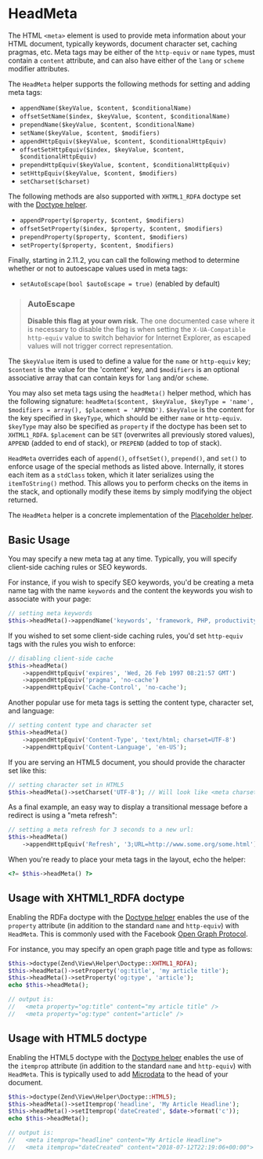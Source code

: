 # HeadMeta

The HTML `<meta>` element is used to provide meta information about your HTML
document, typically keywords, document character set, caching pragmas, etc. Meta
tags may be either of the `http-equiv` or `name` types, must contain a `content`
attribute, and can also have either of the `lang` or `scheme` modifier
attributes.

The `HeadMeta` helper supports the following methods for setting and adding meta tags:

- `appendName($keyValue, $content, $conditionalName)`
- `offsetSetName($index, $keyValue, $content, $conditionalName)`
- `prependName($keyValue, $content, $conditionalName)`
- `setName($keyValue, $content, $modifiers)`
- `appendHttpEquiv($keyValue, $content, $conditionalHttpEquiv)`
- `offsetSetHttpEquiv($index, $keyValue, $content, $conditionalHttpEquiv)`
- `prependHttpEquiv($keyValue, $content, $conditionalHttpEquiv)`
- `setHttpEquiv($keyValue, $content, $modifiers)`
- `setCharset($charset)`

The following methods are also supported with `XHTML1_RDFA` doctype set with the
[Doctype helper](doctype.md).

- `appendProperty($property, $content, $modifiers)`
- `offsetSetProperty($index, $property, $content, $modifiers)`
- `prependProperty($property, $content, $modifiers)`
- `setProperty($property, $content, $modifiers)`

Finally, starting in 2.11.2, you can call the following method to determine
whether or not to autoescape values used in meta tags:

- `setAutoEscape(bool $autoEscape = true)` (enabled by default)

> ### AutoEscape
>
> **Disable this flag at your own risk.** The one documented case where it is
> necessary to disable the flag is when setting the `X-UA-Compatible`
> `http-equiv` value to switch behavior for Internet Explorer, as escaped values
> will not trigger correct representation.

The `$keyValue` item is used to define a value for the `name` or `http-equiv`
key; `$content` is the value for the 'content' key, and `$modifiers` is an
optional associative array that can contain keys for `lang` and/or `scheme`.

You may also set meta tags using the `headMeta()` helper method, which has the
following signature: `headMeta($content, $keyValue, $keyType = 'name',
$modifiers = array(), $placement = 'APPEND')`.  `$keyValue` is the content for
the key specified in `$keyType`, which should be either `name` or `http-equiv`.
`$keyType` may also be specified as `property` if the doctype has been set to
`XHTML1_RDFA`. `$placement` can be `SET` (overwrites all previously stored
values), `APPEND` (added to end of stack), or `PREPEND` (added to top of stack).

`HeadMeta` overrides each of `append()`, `offsetSet()`, `prepend()`, and `set()`
to enforce usage of the special methods as listed above. Internally, it stores
each item as a `stdClass` token, which it later serializes using the
`itemToString()` method. This allows you to perform checks on the items in the
stack, and optionally modify these items by simply modifying the object
returned.

The `HeadMeta` helper is a concrete implementation of the
[Placeholder helper](placeholder.md).

## Basic Usage

You may specify a new meta tag at any time. Typically, you will specify
client-side caching rules or SEO keywords.

For instance, if you wish to specify SEO keywords, you'd be creating a meta name
tag with the name `keywords` and the content the keywords you wish to associate
with your page:

```php
// setting meta keywords
$this->headMeta()->appendName('keywords', 'framework, PHP, productivity');
```

If you wished to set some client-side caching rules, you'd set `http-equiv` tags
with the rules you wish to enforce:

```php
// disabling client-side cache
$this->headMeta()
    ->appendHttpEquiv('expires', 'Wed, 26 Feb 1997 08:21:57 GMT')
    ->appendHttpEquiv('pragma', 'no-cache')
    ->appendHttpEquiv('Cache-Control', 'no-cache');
```

Another popular use for meta tags is setting the content type, character set,
and language:

```php
// setting content type and character set
$this->headMeta()
    ->appendHttpEquiv('Content-Type', 'text/html; charset=UTF-8')
    ->appendHttpEquiv('Content-Language', 'en-US');
```

If you are serving an HTML5 document, you should provide the character set like
this:

```php
// setting character set in HTML5
$this->headMeta()->setCharset('UTF-8'); // Will look like <meta charset="UTF-8">
```

As a final example, an easy way to display a transitional message before a
redirect is using a "meta refresh":

```php
// setting a meta refresh for 3 seconds to a new url:
$this->headMeta()
    ->appendHttpEquiv('Refresh', '3;URL=http://www.some.org/some.html');
```

When you're ready to place your meta tags in the layout, echo the helper:

```php
<?= $this->headMeta() ?>
```

## Usage with XHTML1\_RDFA doctype

Enabling the RDFa doctype with the [Doctype helper](doctype.md) enables the use
of the `property` attribute (in addition to the standard `name` and
`http-equiv`) with `HeadMeta`.  This is commonly used with the Facebook [Open
Graph Protocol](http://opengraphprotocol.org/).

For instance, you may specify an open graph page title and type as follows:

```php
$this->doctype(Zend\View\Helper\Doctype::XHTML1_RDFA);
$this->headMeta()->setProperty('og:title', 'my article title');
$this->headMeta()->setProperty('og:type', 'article');
echo $this->headMeta();

// output is:
//   <meta property="og:title" content="my article title" />
//   <meta property="og:type" content="article" />
```

## Usage with HTML5 doctype

Enabling the HTML5 doctype with the [Doctype helper](doctype.md) enables the use
of the `itemprop` attribute (in addition to the standard `name` and
`http-equiv`) with `HeadMeta`.  This is typically used to add
[Microdata](https://schema.org) to the head of your document.

```php
$this->doctype(Zend\View\Helper\Doctype::HTML5);
$this->headMeta()->setItemprop('headline', 'My Article Headline');
$this->headMeta()->setItemprop('dateCreated', $date->format('c'));
echo $this->headMeta();

// output is:
//   <meta itemprop="headline" content="My Article Headline">
//   <meta itemprop="dateCreated" content="2018-07-12T22:19:06+00:00">
``` 
